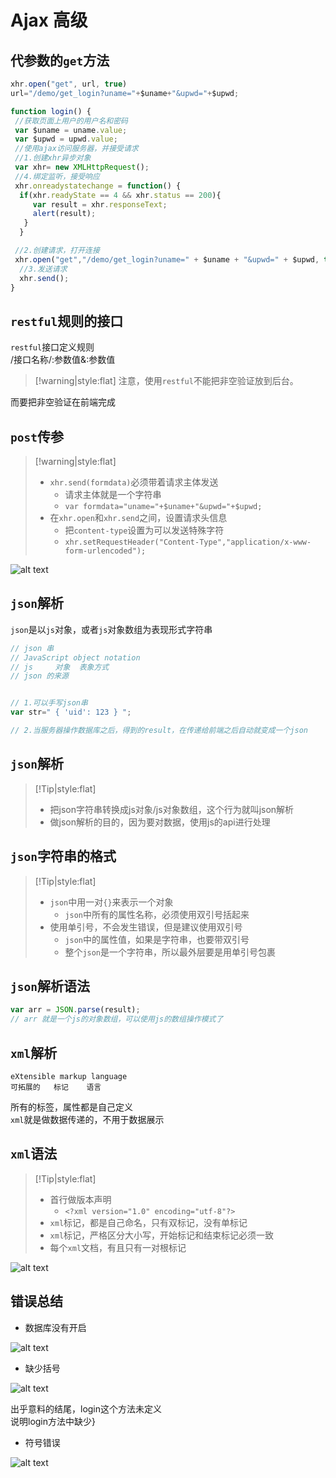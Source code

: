 # Ajax 高级

## 代参数的`get`方法

```js
xhr.open("get", url, true)
url="/demo/get_login?uname="+$uname+"&upwd="+$upwd;

function login() {
 //获取页面上用户的用户名和密码
 var $uname = uname.value;
 var $upwd = upwd.value;
 //使用ajax访问服务器，并接受请求
 //1.创建xhr异步对象
 var xhr= new XMLHttpRequest();
 //4.绑定监听，接受响应
 xhr.onreadystatechange = function() {
  if(xhr.readyState == 4 && xhr.status == 200){
     var result = xhr.responseText;
     alert(result);
   }
  }

 //2.创建请求，打开连接
 xhr.open("get","/demo/get_login?uname=" + $uname + "&upwd=" + $upwd, true);
  //3.发送请求
  xhr.send();
}
```

## `restful`规则的接口

`restful`接口定义规则     
/接口名称/:参数值&:参数值

> [!warning|style:flat]
> 注意，使用`restful`不能把非空验证放到后台。

而要把非空验证在前端完成

## `post`传参

> [!warning|style:flat]
> - `xhr.send(formdata)`必须带着请求主体发送    
>   - 请求主体就是一个字符串    
>   - `var formdata="uname="+$uname+"&upwd="+$upwd;`    
> - 在`xhr.open`和`xhr.send`之间，设置请求头信息    
>   - 把`content-type`设置为可以发送特殊字符    
>   - `xhr.setRequestHeader("Content-Type","application/x-www-form-urlencoded");`


![alt text](https://images.chibamai.xyz/wiki/image/ajax/post.png)

## `json`解析

`json`是以`js`对象，或者`js`对象数组为表现形式字符串

```js
// json 串
// JavaScript object notation
// js     对象  表象方式
// json 的来源


// 1.可以手写json串
var str=" { 'uid': 123 } ";

// 2.当服务器操作数据库之后，得到的result，在传递给前端之后自动就变成一个json
```

## `json`解析

> [!Tip|style:flat]
> - 把json字符串转换成js对象/js对象数组，这个行为就叫json解析
> - 做json解析的目的，因为要对数据，使用js的api进行处理

## `json`字符串的格式

> [!Tip|style:flat]
> - `json`中用一对`{}`来表示一个对象
>   - `json`中所有的属性名称，必须使用双引号括起来
> - 使用单引号，不会发生错误，但是建议使用双引号
>   - `json`中的属性值，如果是字符串，也要带双引号
>   - 整个`json`是一个字符串，所以最外层要是用单引号包裹


## `json`解析语法

```js
var arr = JSON.parse(result);
// arr 就是一个js的对象数组，可以使用js的数组操作模式了
```

## `xml`解析

```
eXtensible markup language
可拓展的   标记    语言
```
所有的标签，属性都是自己定义    
`xml`就是做数据传递的，不用于数据展示

## `xml`语法

> [!Tip|style:flat]
> - 首行做版本声明
>   - `<?xml version="1.0" encoding="utf-8"?>`
> - `xml`标记，都是自己命名，只有双标记，没有单标记
> - `xml`标记，严格区分大小写，开始标记和结束标记必须一致
> - 每个`xml`文档，有且只有一对根标记


![alt text](https://images.chibamai.xyz/wiki/image/ajax/xml.png)

## 错误总结

- 数据库没有开启

![alt text](https://images.chibamai.xyz/wiki/image/ajax/database.png)

- 缺少括号

![alt text](https://images.chibamai.xyz/wiki/image/ajax/kuohao.png)

出乎意料的结尾，login这个方法未定义   
说明login方法中缺少}

- 符号错误

![alt text](https://images.chibamai.xyz/wiki/image/ajax/list.png)

